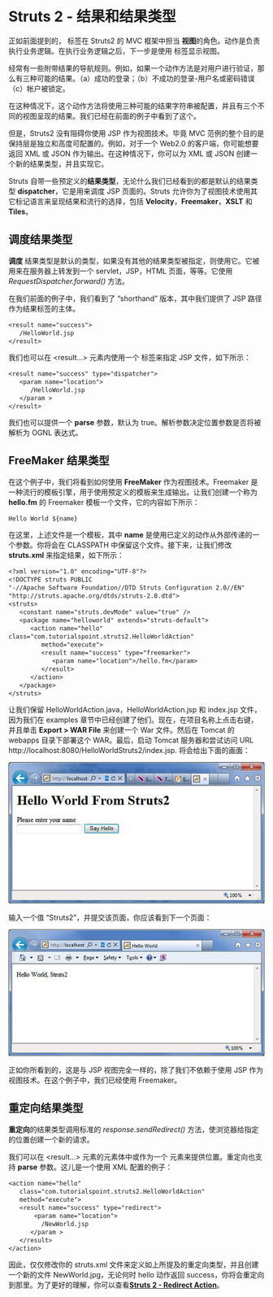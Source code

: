 # Struts 2 - 结果和结果类型

正如前面提到的，**<results>** 标签在 Struts2 的 MVC 框架中担当 **视图**的角色。动作是负责执行业务逻辑。在执行业务逻辑之后，下一步是使用 **<results>** 标签显示视图。

经常有一些附带结果的导航规则。例如，如果一个动作方法是对用户进行验证，那么有三种可能的结果。（a）成功的登录；（b）不成功的登录-用户名或密码错误（c）帐户被锁定。

在这种情况下，这个动作方法将使用三种可能的结果字符串被配置，并且有三个不同的视图呈现的结果。我们已经在前面的例子中看到了这个。

但是，Struts2 没有阻碍你使用 JSP 作为视图技术。毕竟 MVC 范例的整个目的是保持层是独立和高度可配置的。例如，对于一个 Web2.0 的客户端，你可能想要返回 XML 或 JSON 作为输出。在这种情况下，你可以为 XML 或 JSON 创建一个新的结果类型，并且实现它。

Struts 自带一些预定义的**结果类型**，无论什么我们已经看到的都是默认的结果类型 **dispatcher**，它是用来调度 JSP 页面的。Struts 允许你为了视图技术使用其它标记语言来呈现结果和流行的选择，包括 **Velocity**，**Freemaker**，**XSLT** 和 **Tiles**。

## 调度结果类型

**调度** 结果类型是默认的类型，如果没有其他的结果类型被指定，则使用它。它被用来在服务器上转发到一个 servlet，JSP，HTML 页面，等等。它使用 *RequestDispatcher.forward()* 方法。

在我们前面的例子中，我们看到了 “shorthand” 版本，其中我们提供了 JSP 路径作为结果标签的主体。

```
<result name="success">
   /HelloWorld.jsp
</result>
```

我们也可以在 <result...> 元素内使用一个 <param name="location"> 标签来指定 JSP 文件，如下所示：

```
<result name="success" type="dispatcher">
   <param name="location">
      /HelloWorld.jsp
   </param >
</result>
```

我们也可以提供一个 **parse** 参数，默认为 true。解析参数决定位置参数是否将被解析为 OGNL 表达式。

## FreeMaker 结果类型

在这个例子中，我们将看到如何使用 **FreeMaker** 作为视图技术。Freemaker 是一种流行的模板引擎，用于使用预定义的模板来生成输出。让我们创建一个称为 **hello.fm** 的 Freemaker 模板一个文件，它的内容如下所示：

```
Hello World ${name}
```

在这里，上述文件是一个模板，其中 **name** 是使用已定义的动作从外部传递的一个参数。你将会在 CLASSPATH 中保留这个文件。接下来，让我们修改 **struts.xml** 来指定结果，如下所示：

```
<?xml version="1.0" encoding="UTF-8"?>
<!DOCTYPE struts PUBLIC
"-//Apache Software Foundation//DTD Struts Configuration 2.0//EN"
"http://struts.apache.org/dtds/struts-2.0.dtd">
<struts>
   <constant name="struts.devMode" value="true" />
   <package name="helloworld" extends="struts-default">
      <action name="hello"          class="com.tutorialspoint.struts2.HelloWorldAction"
         method="execute">
         <result name="success" type="freemarker">
            <param name="location">/hello.fm</param>
         </result>
      </action>      
   </package>
</struts>
```

让我们保留 HelloWorldAction.java，HelloWorldAction.jsp 和 index.jsp 文件，因为我们在 examples 章节中已经创建了他们。现在，在项目名称上点击右键，并且单击 **Export > WAR File** 来创建一个  War 文件。然后在 Tomcat 的 webapps 目录下部署这个 WAR。最后，启动 Tomcat 服务器和尝试访问 URL http://localhost:8080/HelloWorldStruts2/index.jsp. 将会给出下面的画面：

![](images/helloworldstruts4.jpg)

输入一个值 “Struts2”，并提交该页面，你应该看到下一个页面：

![](images/helloworldstruts5.jpg)

正如你所看到的，这是与 JSP 视图完全一样的，除了我们不依赖于使用 JSP 作为视图技术。在这个例子中，我们已经使用 Freemaker。

## 重定向结果类型

**重定向**的结果类型调用标准的 *response.sendRedirect()* 方法，使浏览器给指定的位置创建一个新的请求。

我们可以在 <result...> 元素的元素体中或作为一个 <param name="location"> 元素来提供位置。重定向也支持 **parse** 参数。这儿是一个使用 XML 配置的例子：

```
<action name="hello" 
   class="com.tutorialspoint.struts2.HelloWorldAction"
   method="execute">
   <result name="success" type="redirect">
       <param name="location">
         /NewWorld.jsp
      </param >
   </result>
</action>
```

因此，仅仅修改你的 struts.xml 文件来定义如上所提及的重定向类型，并且创建一个新的文件 NewWorld.jpg，无论何时 hello 动作返回 success，你将会重定向到那里。为了更好的理解，你可以查看[**Struts 2 - Redirect Action**](http://www.tutorialspoint.com/struts_2/struts_redirect_action.htm)。